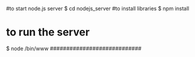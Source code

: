 #to start node.js server
$ cd nodejs_server
#to install libraries
$ npm install
# to run the server
$ node /bin/www
############################
